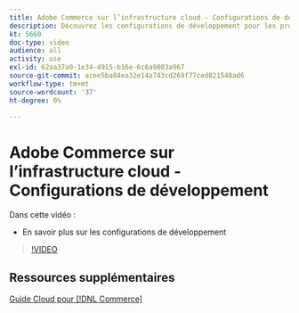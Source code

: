 ```yaml
---
title: Adobe Commerce sur l’infrastructure cloud - Configurations de développement
description: Découvrez les configurations de développement pour les projets cloud.
kt: 5660
doc-type: video
audience: all
activity: use
exl-id: 62aa37a0-1e34-4915-b16e-6c6a9803a967
source-git-commit: acee5ba84ea32e14a743cd269f77ced821548ad6
workflow-type: tm+mt
source-wordcount: '37'
ht-degree: 0%

---
```


# Adobe Commerce sur l’infrastructure cloud - Configurations de développement

Dans cette vidéo :

- En savoir plus sur les configurations de développement

>[!VIDEO](https://video.tv.adobe.com/v/35696?quality=12&learn=on)

## Ressources supplémentaires

[Guide Cloud pour [!DNL Commerce]](https://devdocs.magento.com/cloud/bk-cloud.html)
